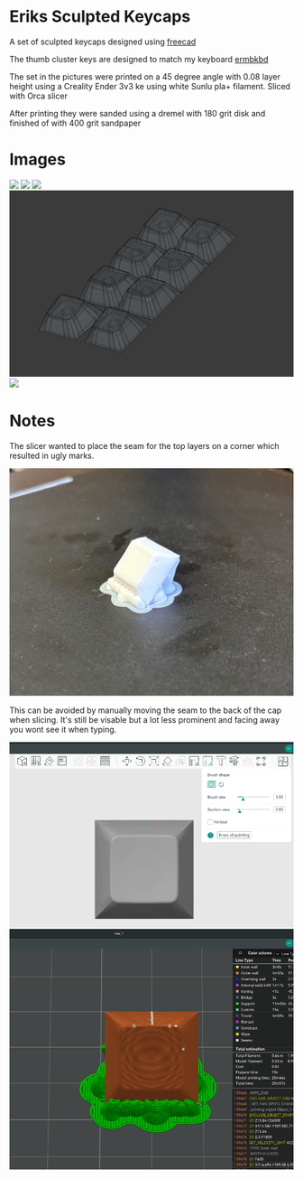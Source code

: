 # Eriks Sculpted Keycaps

A set of sculpted keycaps designed using [freecad](https://www.freecad.org/)

The thumb cluster keys are designed to match my keyboard [ermbkbd](https://github.com/erikpeyronson/ermbkbd)

The set in the pictures were printed on a 45 degree angle with 0.08 layer height using a Creality Ender 3v3 ke using white Sunlu pla+ filament. Sliced with Orca slicer

After printing they were sanded using a dremel with 180 grit disk and finished of with 400 grit sandpaper

# Images

![](images/front_view.png)
![](images/side_view.png)
![](images/mounted.png)
![](images/model.png)
![](images/printed.png)


# Notes

The slicer wanted to place the seam for the top layers on a corner which resulted in ugly marks.

![](images/seam_issue.png)

This can be avoided by manually moving the seam to the back of the cap when slicing. It's still be visable but a lot less prominent and facing away you wont see it when typing.


![](images/seam_painter.png)
![](images/sliced.png)
